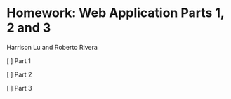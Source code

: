 # Homework: Web Application Parts 1, 2 and 3

Harrison Lu and Roberto Rivera

[ ] Part 1

[ ] Part 2

[ ] Part 3
